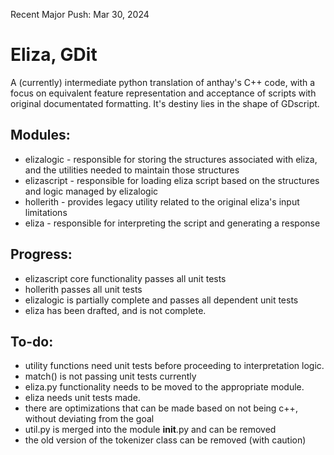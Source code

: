


Recent Major Push: Mar 30, 2024

# Eliza, GDit
A (currently) intermediate python translation of anthay's C++ code, with a focus on equivalent feature representation and acceptance of scripts with original documentated formatting. 
It's destiny lies in the shape of GDscript.


## Modules:
   - elizalogic      - responsible for storing the structures associated with eliza, and the utilities needed to maintain those structures
   - elizascript     - responsible for loading eliza script based on the structures and logic managed by elizalogic
   - hollerith       - provides legacy utility related to the original eliza's input limitations
   - eliza           - responsible for interpreting the script and generating a response


## Progress:
   - elizascript core functionality passes all unit tests
   - hollerith passes all unit tests
   - elizalogic is partially complete and passes all dependent unit tests
   - eliza has been drafted, and is not complete.


## To-do:
   - utility functions need unit tests before proceeding to interpretation logic.
   - match() is not passing unit tests currently
   - eliza.py functionality needs to be moved to the appropriate module.
   - eliza needs unit tests made.
   - there are optimizations that can be made based on not being c++, without deviating from the goal
   - util.py is merged into the module __init__.py and can be removed
   - the old version of the tokenizer class can be removed (with caution)